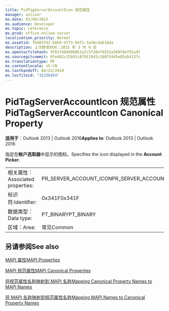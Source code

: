 ```yaml
---
title: PidTagServerAccountIcon 规范属性
manager: soliver
ms.date: 03/09/2015
ms.audience: Developer
ms.topic: reference
ms.prod: office-online-server
localization_priority: Normal
ms.assetid: fb4837d1-b8b9-4773-84f1-3a10cda616da
description: 上次修改时间：2015 年 3 月 9 日
ms.openlocfilehash: 9f61f484098051a7c5f20ef8551a369fde791a4f
ms.sourcegitcommit: 8fe462c32b91c87911942c188f3445e85a54137c
ms.translationtype: MT
ms.contentlocale: zh-CN
ms.lasthandoff: 04/23/2019
ms.locfileid: "32336454"
---
```

# <a name="pidtagserveraccounticon-canonical-property"></a><span data-ttu-id="42265-103">PidTagServerAccountIcon 规范属性</span><span class="sxs-lookup"><span data-stu-id="42265-103">PidTagServerAccountIcon Canonical Property</span></span>

  
  
<span data-ttu-id="42265-104">**适用于**：Outlook 2013 | Outlook 2016</span><span class="sxs-lookup"><span data-stu-id="42265-104">**Applies to**: Outlook 2013 | Outlook 2016</span></span> 
  
<span data-ttu-id="42265-105">指定在**帐户选取器**中显示的图标。</span><span class="sxs-lookup"><span data-stu-id="42265-105">Specifies the icon displayed in the **Account Picker**.</span></span>
  
|||
|:-----|:-----|
|<span data-ttu-id="42265-106">相关属性：</span><span class="sxs-lookup"><span data-stu-id="42265-106">Associated properties:</span></span>  <br/> |<span data-ttu-id="42265-107">PR_SERVER_ACCOUNT_ICON</span><span class="sxs-lookup"><span data-stu-id="42265-107">PR_SERVER_ACCOUNT_ICON</span></span>  <br/> |
|<span data-ttu-id="42265-108">标识符:</span><span class="sxs-lookup"><span data-stu-id="42265-108">Identifier:</span></span>  <br/> |<span data-ttu-id="42265-109">0x341F</span><span class="sxs-lookup"><span data-stu-id="42265-109">0x341F</span></span>  <br/> |
|<span data-ttu-id="42265-110">数据类型：</span><span class="sxs-lookup"><span data-stu-id="42265-110">Data type:</span></span>  <br/> |<span data-ttu-id="42265-111">PT_BINARY</span><span class="sxs-lookup"><span data-stu-id="42265-111">PT_BINARY</span></span>  <br/> |
|<span data-ttu-id="42265-112">区域：</span><span class="sxs-lookup"><span data-stu-id="42265-112">Area:</span></span>  <br/> |<span data-ttu-id="42265-113">常见</span><span class="sxs-lookup"><span data-stu-id="42265-113">Common</span></span>  <br/> |
   
## <a name="see-also"></a><span data-ttu-id="42265-114">另请参阅</span><span class="sxs-lookup"><span data-stu-id="42265-114">See also</span></span>



[<span data-ttu-id="42265-115">MAPI 属性</span><span class="sxs-lookup"><span data-stu-id="42265-115">MAPI Properties</span></span>](mapi-properties.md)
  
[<span data-ttu-id="42265-116">MAPI 规范属性</span><span class="sxs-lookup"><span data-stu-id="42265-116">MAPI Canonical Properties</span></span>](mapi-canonical-properties.md)
  
[<span data-ttu-id="42265-117">将规范属性名称映射到 MAPI 名称</span><span class="sxs-lookup"><span data-stu-id="42265-117">Mapping Canonical Property Names to MAPI Names</span></span>](mapping-canonical-property-names-to-mapi-names.md)
  
[<span data-ttu-id="42265-118">将 MAPI 名称映射到规范属性名称</span><span class="sxs-lookup"><span data-stu-id="42265-118">Mapping MAPI Names to Canonical Property Names</span></span>](mapping-mapi-names-to-canonical-property-names.md)

